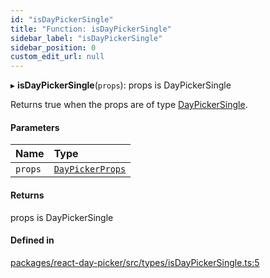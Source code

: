 ```yaml
---
id: "isDayPickerSingle"
title: "Function: isDayPickerSingle"
sidebar_label: "isDayPickerSingle"
sidebar_position: 0
custom_edit_url: null
---
```


▸ **isDayPickerSingle**(`props`): props is DayPickerSingle

Returns true when the props are of type [DayPickerSingle](../interfaces/DayPickerSingle).

#### Parameters

| Name | Type |
| :------ | :------ |
| `props` | [`DayPickerProps`](../types/DayPickerProps) |

#### Returns

props is DayPickerSingle

#### Defined in

[packages/react-day-picker/src/types/isDayPickerSingle.ts:5](https://github.com/gpbl/react-day-picker/blob/b5db746c/packages/react-day-picker/src/types/isDayPickerSingle.ts#L5)
